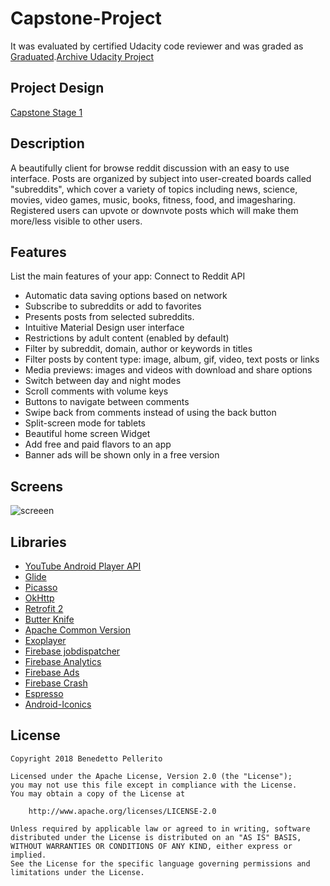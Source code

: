 <!--
<a style="margin-bottom: 0;" 
	href='https://play.google.com/store/apps/details?id=info.pelleritoudacity.android.rcapstone'>
	<img alt='Get it on Google Play' 
	src='https://play.google.com/intl/en_us/badges/images/generic/en_badge_web_generic.png' height="80px"/>
</a>
-->
# Capstone-Project
It was evaluated by certified Udacity code reviewer and was graded as [Graduated](https://confirm.udacity.com/LD4VZMP4).[Archive Udacity Project](https://github.com/benepell/Capstone-Project/files/2562037/Capstone_Stage1.pdf) 

## Project Design
[Capstone Stage 1](https://github.com/benepell/Capstone-Project/files/2562037/Capstone_Stage1.pdf)

## Description
A beautifully client for browse reddit discussion with an easy to use interface.
Posts are organized by subject into user-created boards called "subreddits", which cover a variety of
topics including news, science, movies, video games, music, books, fitness, food, and imagesharing.
Registered users can upvote or downvote posts which will make them more/less visible to
other users.

## Features
List the main features of your app:
Connect to Reddit API
* Automatic data saving options based on network
* Subscribe to subreddits or add to favorites
* Presents posts from selected subreddits.
* Intuitive Material Design user interface
* Restrictions by adult content (enabled by default)
* Filter by subreddit, domain, author or keywords in titles
* Filter posts by content type: image, album, gif, video, text posts or links
* Media previews: images and videos with download and share options
* Switch between day and night modes
* Scroll comments with volume keys
* Buttons to navigate between comments
* Swipe back from comments instead of using the back button
* Split-screen mode for tablets
* Beautiful home screen Widget
* Add free and paid flavors to an app
* Banner ads will be shown only in a free version

## Screens
![screeen](https://user-images.githubusercontent.com/18085976/48212482-f83c8b00-e37b-11e8-91df-476fa7e77090.png)

## Libraries

* [YouTube Android Player API](https://developers.google.com/youtube/android/player/setup)
* [Glide](https://github.com/bumptech/glide)
* [Picasso](http://square.github.io/picasso/)
* [OkHttp](https://github.com/square/okhttp)
* [Retrofit 2](https://square.github.io/retrofit/)
* [Butter Knife](https://jakewharton.github.io/butterknife/)
* [Apache Common Version](http://commons.apache.org/)
* [Exoplayer](https://github.com/google/ExoPlayer/)
* [Firebase jobdispatcher ](https://github.com/firebase/firebase-jobdispatcher-android/)
* [Firebase Analytics ](https://firebase.google.com/docs/analytics/android/start/)
* [Firebase Ads ](https://firebase.google.com/docs/admob/admob-firebase)
* [Firebase Crash](https://firebase.google.com/docs/crash/)
* [Espresso](https://github.com/firebase/firoid.com/training/testing/espresso/index.html)
* [Android-Iconics](https://github.com/mikepenz/Android-Iconics)

## License

    Copyright 2018 Benedetto Pellerito

    Licensed under the Apache License, Version 2.0 (the "License");
    you may not use this file except in compliance with the License.
    You may obtain a copy of the License at

        http://www.apache.org/licenses/LICENSE-2.0

    Unless required by applicable law or agreed to in writing, software
    distributed under the License is distributed on an "AS IS" BASIS,
    WITHOUT WARRANTIES OR CONDITIONS OF ANY KIND, either express or implied.
    See the License for the specific language governing permissions and
    limitations under the License.
